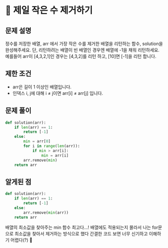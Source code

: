 # 📗 제일 작은 수 제거하기

## 문제 설명

정수를 저장한 배열, arr 에서 가장 작은 수를 제거한 배열을 리턴하는 함수, solution을 완성해주세요. 단, 리턴하려는 배열이 빈 배열인 경우엔 배열에 -1을 채워 리턴하세요. 예를들어 arr이 [4,3,2,1]인 경우는 [4,3,2]를 리턴 하고, [10]면 [-1]을 리턴 합니다.

## 제한 조건

- arr은 길이 1 이상인 배열입니다.
- 인덱스 i, j에 대해 i ≠ j이면 arr[i] ≠ arr[j] 입니다.

## 문제 풀이

```python
def solution(arr):
    if len(arr) == 1:
        return [-1]
    else:
        min = arr[0]
        for i in range(len(arr)):
            if min > arr[i]:
                min = arr[i]
        arr.remove(min)
    return arr
```

## 알게된 점

```python
def solution(arr):
    if len(arr) == 1:
        return [-1]
    else:
        arr.remove(min(arr))
    return arr
```

배열의 최소값을 찾아주는 min 함수 최고다...!
배열에도 적용되는지 몰라서 나는 for문으로 최소값을 찾아서 제거하는 방식으로 했다
간결한 코드 보면 너무 신기하고 이해하기 어렵다(?) 🤧
